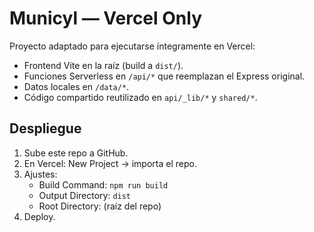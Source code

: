 
# Municyl — Vercel Only

Proyecto adaptado para ejecutarse íntegramente en Vercel:

- Frontend Vite en la raíz (build a `dist/`).
- Funciones Serverless en `/api/*` que reemplazan el Express original.
- Datos locales en `/data/*`.
- Código compartido reutilizado en `api/_lib/*` y `shared/*`.

## Despliegue

1. Sube este repo a GitHub.
2. En Vercel: New Project → importa el repo.
3. Ajustes:
   - Build Command: `npm run build`
   - Output Directory: `dist`
   - Root Directory: (raíz del repo)
4. Deploy.

